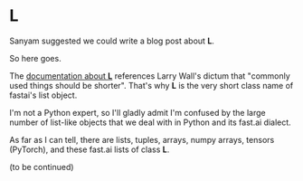 # L

Sanyam suggested we could write a blog post about **L**.

So here goes.

The [documentation about **L**](https://fastcore.fast.ai/#L) references Larry Wall's dictum that "commonly used things should be shorter". That's why **L** is the very short class name of fastai's list object.

I'm not a Python expert, so I'll gladly admit I'm confused by the large number of list-like objects that we deal with in Python and its fast.ai dialect. 

As far as I can tell, there are lists, tuples, arrays, numpy arrays, tensors (PyTorch), and these fast.ai lists of class **L**.

(to be continued)
